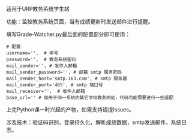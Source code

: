 适用于URP教务系统学生站

功能：监控教务系统页面，当有成绩更新时发送邮件进行提醒。

填写Grade-Watcher.py最后面的配置部分即可使用：

```
# 配置
username='',  # 学号
password='',  # 教务系统密码
mail_sender='', # 发件人邮箱
mail_sender_password='', # 邮箱 smtp 服务密码
mail_sender_host='smtp.163.com', # smtp 服务器
mail_sender_port='465', # smtp 端口号
mail_receiver='',  # 收件人邮箱
base_url='' # 如用于同一系统的其它学校教务网站，代码可能需要进行一些适配
```

上完Python课一时兴起的产物，如需支持请提Issues。

涉及技术：验证码识别，登录持久化，解析成绩数据，smtp发送邮件，系统日志。
